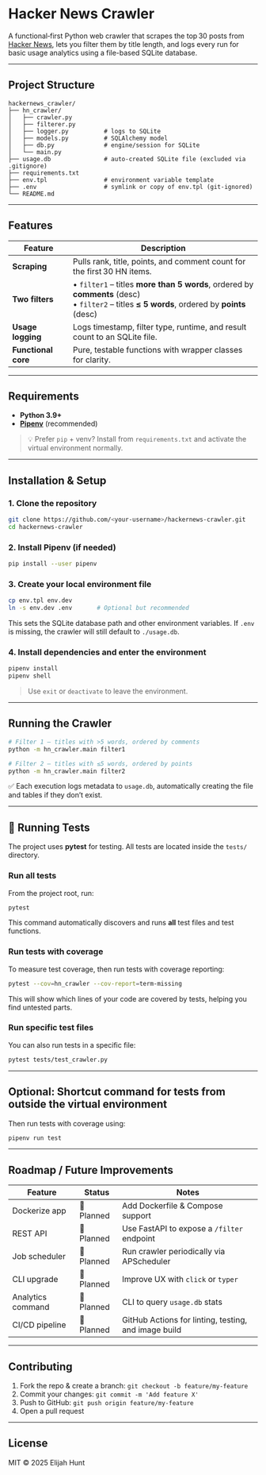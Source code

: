 
# Hacker News Crawler

A functional‑first Python web crawler that scrapes the top 30 posts from [Hacker News](https://news.ycombinator.com), lets you filter them by title length, and logs every run for basic usage analytics using a file-based SQLite database.

---

## Project Structure

```
hackernews_crawler/
├── hn_crawler/
│   ├── crawler.py
│   ├── filterer.py
│   ├── logger.py          # logs to SQLite
│   ├── models.py          # SQLAlchemy model
│   ├── db.py              # engine/session for SQLite
│   └── main.py
├── usage.db               # auto‑created SQLite file (excluded via .gitignore)
├── requirements.txt
├── env.tpl                # environment variable template
├── .env                   # symlink or copy of env.tpl (git-ignored)
└── README.md
```

---

## Features

| Feature             | Description                                                                                                                                       |
| ------------------- | ------------------------------------------------------------------------------------------------------------------------------------------------- |
| **Scraping**        | Pulls rank, title, points, and comment count for the first 30 HN items.                                                                           |
| **Two filters**     | • `filter1` – titles **more than 5 words**, ordered by **comments** (desc)  <br> • `filter2` – titles **≤ 5 words**, ordered by **points** (desc) |
| **Usage logging**   | Logs timestamp, filter type, runtime, and result count to an SQLite file.                                                                         |
| **Functional core** | Pure, testable functions with wrapper classes for clarity.                                                                                        |

---

## Requirements

* **Python 3.9+**
* **[Pipenv](https://pipenv.pypa.io/en/latest/)** (recommended)

> 💡 Prefer `pip` + venv? Install from `requirements.txt` and activate the virtual environment normally.

---

## Installation & Setup

### 1. Clone the repository

```bash
git clone https://github.com/<your-username>/hackernews-crawler.git
cd hackernews-crawler
```

### 2. Install Pipenv (if needed)

```bash
pip install --user pipenv
```

### 3. Create your local environment file

```bash
cp env.tpl env.dev
ln -s env.dev .env       # Optional but recommended
```

This sets the SQLite database path and other environment variables. If `.env` is missing, the crawler will still default to `./usage.db`.

### 4. Install dependencies and enter the environment

```bash
pipenv install
pipenv shell
```

> Use `exit` or `deactivate` to leave the environment.

---

## Running the Crawler

```bash
# Filter 1 – titles with >5 words, ordered by comments
python -m hn_crawler.main filter1

# Filter 2 – titles with ≤5 words, ordered by points
python -m hn_crawler.main filter2
```

✅ Each execution logs metadata to `usage.db`, automatically creating the file and tables if they don’t exist.

---

## 🧪 Running Tests

The project uses **pytest** for testing. All tests are located inside the `tests/` directory.

### Run all tests

From the project root, run:

```bash
pytest
```

This command automatically discovers and runs **all** test files and test functions.

### Run tests with coverage

To measure test coverage, then run tests with coverage reporting:

```bash
pytest --cov=hn_crawler --cov-report=term-missing
```

This will show which lines of your code are covered by tests, helping you find untested parts.

### Run specific test files

You can also run tests in a specific file:

```bash
pytest tests/test_crawler.py
```

---

## Optional: Shortcut command for tests from outside the virtual environment

Then run tests with coverage using:

```bash
pipenv run test
```

---

## Roadmap / Future Improvements

| Feature           | Status     | Notes                                                |
| ----------------- | ---------- | ---------------------------------------------------- |
| Dockerize app     | 🚧 Planned | Add Dockerfile & Compose support                     |
| REST API          | 🚧 Planned | Use FastAPI to expose a `/filter` endpoint           |
| Job scheduler     | 🚧 Planned | Run crawler periodically via APScheduler             |
| CLI upgrade       | 🚧 Planned | Improve UX with `click` or `typer`                   |
| Analytics command | 🚧 Planned | CLI to query `usage.db` stats                        |
| CI/CD pipeline    | 🚧 Planned | GitHub Actions for linting, testing, and image build |

---

## Contributing

1. Fork the repo & create a branch:
   `git checkout -b feature/my-feature`
2. Commit your changes:
   `git commit -m 'Add feature X'`
3. Push to GitHub:
   `git push origin feature/my-feature`
4. Open a pull request

---

## License

MIT © 2025 Elijah Hunt